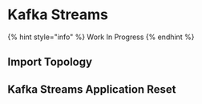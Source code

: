 # Kafka Streams

{% hint style="info" %}
Work In Progress
{% endhint %}

## Import Topology



## Kafka Streams Application Reset




